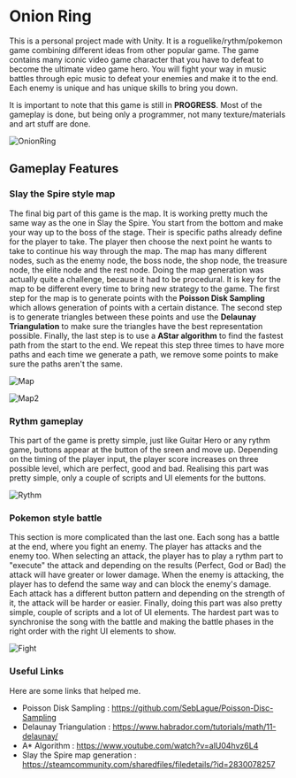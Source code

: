 # Onion Ring

This is a personal project made with Unity. It is a roguelike/rythm/pokemon game combining different ideas from other popular game. The game contains many iconic video game character that you have to defeat to become the ultimate video game hero. 
You will fight your way in music battles through epic music to defeat your enemies and make it to the end. Each enemy is unique and has unique skills to bring you down.

It is important to note that this game is still in **PROGRESS**. Most of the gameplay is done, but being only a programmer, not many texture/materials and art stuff are done.

![OnionRing](https://github.com/Vespucci3101/OnionRing/assets/71458452/5239e6e5-f339-40fc-938e-ada1d7a5d35f)

## Gameplay Features

### Slay the Spire style map

The final big part of this game is the map. It is working pretty much the same way as the one in Slay the Spire. 
You start from the bottom and make your way up to the boss of the stage. Their is specific paths already define for the player to take.
The player then choose the next point he wants to take to continue his way through the map.
The map has many different nodes, such as the enemy node, the boss node, the shop node, the treasure node, the elite node and the rest node.
Doing the map generation was actually quite a challenge, because it had to be procedural.
It is key for the map to be different every time to bring new strategy to the game.
The first step for the map is to generate points with the **Poisson Disk Sampling** which allows generation of points with a certain distance.
The second step is to generate triangles between these points and use the **Delaunay Triangulation** to make sure the triangles have the best representation possible.
Finally, the last step is to use a **AStar algorithm** to find the fastest path from the start to the end. 
We repeat this step three times to have more paths and each time we generate a path, we remove some points to make sure the paths aren't the same.

![Map](https://github.com/Vespucci3101/OnionRing/assets/71458452/5d0c8c07-eb30-4f77-a904-e32415118464)

![Map2](https://github.com/Vespucci3101/OnionRing/assets/71458452/d61d0ba3-91e1-400c-86a8-7b65d30b4454)

### Rythm gameplay

This part of the game is pretty simple, just like Guitar Hero or any rythm game, buttons appear at the button of the sreen and move up. 
Depending on the timing of the player input, the player score increases on three possible level, which are perfect, good and bad.
Realising this part was pretty simple, only a couple of scripts and UI elements for the buttons.

![Rythm](https://github.com/Vespucci3101/OnionRing/assets/71458452/07f19d9e-b091-41d0-af0e-7e701b220169)

### Pokemon style battle

This section is more complicated than the last one. Each song has a battle at the end, where you fight an enemy. 
The player has attacks and the enemy too. When selecting an attack, the player has to play a rythm part to "execute" the attack and depending on the results (Perfect, God or Bad) the attack will have greater or lower damage.
When the enemy is attacking, the player has to defend the same way and can block the enemy's damage.
Each attack has a different button pattern and depending on the strength of it, the attack will be harder or easier.
Finally, doing this part was also pretty simple, couple of scripts and a lot of UI elements.
The hardest part was to synchronise the song with the battle and making the battle phases in the right order with the right UI elements to show.

![Fight](https://github.com/Vespucci3101/OnionRing/assets/71458452/4a78a43f-f5e9-4f6a-a40a-d242696f4143)

### Useful Links

Here are some links that helped me.

- Poisson Disk Sampling : https://github.com/SebLague/Poisson-Disc-Sampling
- Delaunay Triangulation : https://www.habrador.com/tutorials/math/11-delaunay/
- A* Algorithm : https://www.youtube.com/watch?v=alU04hvz6L4
- Slay the Spire map generation : https://steamcommunity.com/sharedfiles/filedetails/?id=2830078257
